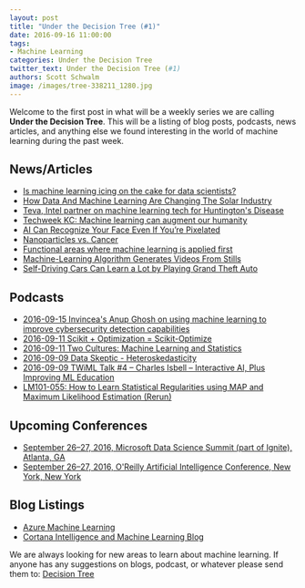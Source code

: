 ```yaml
---
layout: post
title: "Under the Decision Tree (#1)"
date: 2016-09-16 11:00:00
tags: 
- Machine Learning
categories: Under the Decision Tree
twitter_text: Under the Decision Tree (#1)
authors: Scott Schwalm
image: /images/tree-338211_1280.jpg
---
```


Welcome to the first post in what will be a weekly series we are calling **Under the Decision Tree**.  This will be a listing of blog posts, podcasts, news articles, and anything else we found interesting in the world of machine learning during the past week.

## News/Articles

- [Is machine learning icing on the cake for data scientists?](http://www.zdnet.com/article/is-machine-learning-icing-on-the-cake/)
- [How Data And Machine Learning Are Changing The Solar Industry](http://fortune.com/2016/09/14/data-machine-learning-solar/)
- [Teva, Intel partner on machine learning tech for Huntington's Disease](http://www.zdnet.com/article/teva-intel-partner-on-machine-learning-tech-for-huntingtons-disease/)
- [Techweek KC: Machine learning can augment our humanity](http://www.bizjournals.com/kansascity/news/2016/09/15/techweek-kc-machine-learning-augment-humanity.html)
- [AI Can Recognize Your Face Even If You’re Pixelated](https://www.wired.com/2016/09/machine-learning-can-identify-pixelated-faces-researchers-show/)
- [Nanoparticles vs. Cancer](http://www.slate.com/articles/technology/future_tense/2016/09/using_machine_learning_to_predict_how_nanoparticles_will_react_in_the_human.html)
- [Functional areas where machine learning is applied first](http://www.cio.com/article/3118884/emerging-technology/where-machine-learning-is-applied-first.html)
- [Machine-Learning Algorithm Generates Videos From Stills](http://www.popsci.com/this-ai-generates-video-from-stills)
- [Self-Driving Cars Can Learn a Lot by Playing Grand Theft Auto](https://www.technologyreview.com/s/602317/self-driving-cars-can-learn-a-lot-by-playing-grand-theft-auto/)

## Podcasts

- [2016-09-15 Invincea's Anup Ghosh on using machine learning to improve cybersecurity detection capabilities](http://fedscoop.com/tv-radio/invinceas-anup-ghosh-on-using-machine-learning-to-improve-cybersecurity-detection-capabilities)
- [2016-09-11 Scikit + Optimization = Scikit-Optimize](http://lineardigressions.com/episodes/2016/9/11/scikit-optimization-scikit-optimize)
- [2016-09-11 Two Cultures: Machine Learning and Statistics](http://lineardigressions.com/episodes/2016/9/11/two-cultures-machine-learning-and-statistics)
- [2016-09-09 Data Skeptic - Heteroskedasticity](http://dataskeptic.com/epnotes/heteroskedasticity.php)
- [2016-09-09 TWiML Talk #4 – Charles Isbell – Interactive AI, Plus Improving ML Education](https://twimlai.com/twiml-talk-4-charles-isbell-interactive-ai-plus-improving-ml-education/)
- [LM101-055: How to Learn Statistical Regularities using MAP and Maximum Likelihood Estimation (Rerun)](http://www.learningmachines101.com/lm101-055-learn-statistical-regularities-using-map-maximum-likelihood-estimation-rerun/)

## Upcoming Conferences

- [September 26–27, 2016, Microsoft Data Science Summit (part of Ignite), Atlanta, GA](https://ignite.microsoft.com)
- [September 26–27, 2016, O'Reilly Artificial Intelligence Conference, New York, New York](http://conferences.oreilly.com/strata/hadoop-big-data-ny)

## Blog Listings

- [Azure Machine Learning](https://azure.microsoft.com/en-us/blog/tag/azure-machine-learning/)
- [Cortana Intelligence and Machine Learning Blog](https://blogs.technet.microsoft.com/machinelearning/)


We are always looking for new areas to learn about machine learning.  If anyone has any suggestions on blogs, podcast, or whatever please send them to: [Decision Tree](mailto:decisiontree@ritterim.com)
